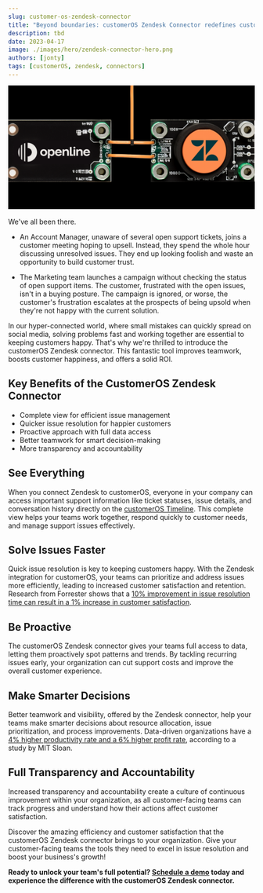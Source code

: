 ```yaml
---
slug: customer-os-zendesk-connector
title: "Beyond boundaries: customerOS Zendesk Connector redefines customer support"
description: tbd
date: 2023-04-17
image: ./images/hero/zendesk-connector-hero.png
authors: [jonty]
tags: [customerOS, zendesk, connectors]
---
```


![Zendesk connector hero image](images/hero/zendesk-connector-hero.png)

We've all been there. 

- An Account Manager, unaware of several open support tickets, joins a customer meeting hoping to upsell. Instead, they spend the whole hour discussing unresolved issues. They end up looking foolish and waste an opportunity to build customer trust.

- The Marketing team launches a campaign without checking the status of open support items. The customer, frustrated with the open issues, isn't in a buying posture.  The campaign is ignored, or worse, the customer's frustration escalates at the prospects of being upsold when they're not happy with the current solution.

In our hyper-connected world, where small mistakes can quickly spread on social media, solving problems fast and working together are essential to keeping customers happy. That's why we're thrilled to introduce the customerOS Zendesk connector. This fantastic tool improves teamwork, boosts customer happiness, and offers a solid ROI.

## Key Benefits of the CustomerOS Zendesk Connector

- Complete view for efficient issue management
- Quicker issue resolution for happier customers
- Proactive approach with full data access
- Better teamwork for smart decision-making
- More transparency and accountability

## See Everything

When you connect Zendesk to customerOS, everyone in your company can access important support information like ticket statuses, issue details, and conversation history directly on the [customerOS Timeline][timeline]. This complete view helps your teams work together, respond quickly to customer needs, and manage support issues effectively.

## Solve Issues Faster

Quick issue resolution is key to keeping customers happy. With the Zendesk integration for customerOS, your teams can prioritize and address issues more efficiently, leading to increased customer satisfaction and retention. Research from Forrester shows that a [10% improvement in issue resolution time can result in a 1% increase in customer satisfaction][forrester].

## Be Proactive

The customerOS Zendesk connector gives your teams full access to data, letting them proactively spot patterns and trends. By tackling recurring issues early, your organization can cut support costs and improve the overall customer experience.

## Make Smarter Decisions

Better teamwork and visibility, offered by the Zendesk connector, help your teams make smarter decisions about resource allocation, issue prioritization, and process improvements. Data-driven organizations have a [4% higher productivity rate and a 6% higher profit rate][sloan], according to a study by MIT Sloan.

## Full Transparency and Accountability

Increased transparency and accountability create a culture of continuous improvement within your organization, as all customer-facing teams can track progress and understand how their actions affect customer satisfaction.

Discover the amazing efficiency and customer satisfaction that the customerOS Zendesk connector brings to your organization. Give your customer-facing teams the tools they need to excel in issue resolution and boost your business's growth!

**Ready to unlock your team's full potential? [Schedule a demo][demo] today and experience the difference with the customerOS Zendesk connector.**

<!---References--->

[demo]: /
[forrester]: https://www.forrester.com/report/How-Customer-Experience-Drives-Business-Growth-2019/RES158938
[sloan]: http://ebusiness.mit.edu/research/papers/2011.12_Brynjolfsson_Hitt_Kim_Strength%20in%20Numbers_302.pdf
[timeline]: /blog/timeline-improves-customer-relationships/
